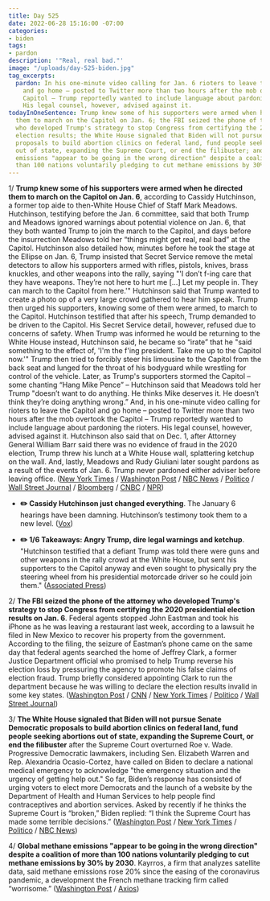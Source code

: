 ```yaml
---
title: Day 525
date: 2022-06-28 15:16:00 -07:00
categories:
- biden
tags:
- pardon
description: '"Real, real bad."'
image: "/uploads/day-525-biden.jpg"
tag_excerpts:
  pardon: In his one-minute video calling for Jan. 6 rioters to leave the Capitol
    and go home – posted to Twitter more than two hours after the mob overtook the
    Capitol – Trump reportedly wanted to include language about pardoning the rioters.
    His legal counsel, however, advised against it.
todayInOneSentence: Trump knew some of his supporters were armed when he directed
  them to march on the Capitol on Jan. 6; the FBI seized the phone of the attorney
  who developed Trump's strategy to stop Congress from certifying the 2020 presidential
  election results; the White House signaled that Biden will not pursue Senate Democratic
  proposals to build abortion clinics on federal land, fund people seeking abortions
  out of state, expanding the Supreme Court, or end the filibuster; and global methane
  emissions "appear to be going in the wrong direction" despite a coalition of more
  than 100 nations voluntarily pledging to cut methane emissions by 30% by 2030.
---
```


1/ **Trump knew some of his supporters were armed when he directed them to march on the Capitol on Jan. 6**, according to Cassidy Hutchinson, a former top aide to then-White House Chief of Staff Mark Meadows. Hutchinson, testifying before the Jan. 6 committee, said that both Trump and Meadows ignored warnings about potential violence on Jan. 6, that they both wanted Trump to join the march to the Capitol, and days before the insurrection Meadows told her “things might get real, real bad” at the Capitol. Hutchinson also detailed how, minutes before he took the stage at the Ellipse on Jan. 6, Trump insisted that Secret Service remove the metal detectors to allow his supporters armed with rifles, pistols, knives, brass knuckles, and other weapons into the rally, saying "'I don’t f-ing care that they have weapons. They’re not here to hurt me \[...\] Let my people in. They can march to the Capitol from here.'" Hutchinson said that Trump wanted to create a photo op of a very large crowd gathered to hear him speak. Trump then urged his supporters, knowing some of them were armed, to march to the Capitol. Hutchinson testified that after his speech, Trump demanded to be driven to the Capitol. His Secret Service detail, however, refused due to concerns of safety. When Trump was informed he would be returning to the White House instead, Hutchinson said, he became so “irate” that he "said something to the effect of, 'I'm the f'ing president. Take me up to the Capitol now.'" Trump then tried to forcibly steer his limousine to the Capitol from the back seat and lunged for the throat of his bodyguard while wrestling for control of the vehicle. Later, as Trump's supporters stormed the Capitol – some chanting “Hang Mike Pence” – Hutchinson said that Meadows told her Trump "doesn’t want to do anything. He thinks Mike deserves it. He doesn’t think they’re doing anything wrong.” And, in his one-minute video calling for rioters to leave the Capitol and go home – posted to Twitter more than two hours after the mob overtook the Capitol – Trump reportedly wanted to include language about pardoning the rioters. His legal counsel, however, advised against it. Hutchinson also said that on Dec. 1, after Attorney General William Barr said there was no evidence of fraud in the 2020 election, Trump threw his lunch at a White House wall, splattering ketchup on the wall. And, lastly, Meadows and Rudy Giuliani later sought pardons as a result of the events of Jan. 6. Trump never pardoned either adviser before leaving office. ([New York Times](https://www.nytimes.com/live/2022/06/28/us/jan-6-hearing-today) / [Washington Post](https://www.washingtonpost.com/national-security/2022/06/28/jan-6-committee-hearings-live-updates-day-6/) / [NBC News](https://www.nbcnews.com/politics/congress/jan-6-panel-looks-trump-white-house-cassidy-hutchinson-testimony-rcna35550) / [Politico](https://www.politico.com/news/2022/06/28/jan-6-meadows-hutchinson-trump-00042779) / [Wall Street Journal](https://www.wsj.com/articles/cassidy-hutchinson-to-testify-in-jan-6-hearing-tuesday-11656423562?mod=hp_lead_pos6&mod=hp_lead_pos5) / [Bloomberg](https://www.bloomberg.com/news/articles/2022-06-28/jan-6-latest-hutchinson-to-testify-on-cross-cutting-topics?sref=MIBMEEoj) / [CNBC](https://www.cnbc.com/2022/06/28/trump-lunged-at-secret-service-agent-in-rage-when-told-he-couldnt-go-to-capitol-on-jan-6-aide-testifies.html) / [NPR](https://www.npr.org/2022/06/28/1107963394/jan-6-hearing-live-stream-how-to-watch))

* **✏️ Cassidy Hutchinson just changed everything**. The January 6 hearings have been damning. Hutchinson’s testimony took them to a new level. ([Vox](https://www.vox.com/policy-and-politics/2022/6/28/23186934/cassidy-hutchinson-trump-january-6-hearing))

* **✏️ 1/6 Takeaways: Angry Trump, dire legal warnings and ketchup**. "Hutchinson testified that a defiant Trump was told there were guns and other weapons in the rally crowd at the White House, but sent his supporters to the Capitol anyway and even sought to physically pry the steering wheel from his presidential motorcade driver so he could join them." ([Associated Press](https://apnews.com/article/jan-6-hearings-takeaways-28cd431d3308344132a593d5d2368066))

2/ **The FBI seized the phone of the attorney who developed Trump's strategy to stop Congress from certifying the 2020 presidential election results on Jan. 6**. Federal agents stopped John Eastman and took his iPhone as he was leaving a restaurant last week, according to a lawsuit he filed in New Mexico to recover his property from the government. According to the filing, the seizure of Eastman’s phone came on the same day that federal agents searched the home of Jeffrey Clark, a former Justice Department official who promised to help Trump reverse his election loss by pressuring the agency to promote his false claims of election fraud. Trump briefly considered appointing Clark to run the department because he was willing to declare the election results invalid in some key states. ([Washington Post](https://www.washingtonpost.com/national-security/2022/06/27/eastman-phone-seized-fbi-jan6/) / [CNN](https://www.cnn.com/2022/06/27/politics/john-eastman-search-phone-january-6/index.html) / [New York Times](https://www.nytimes.com/2022/06/27/us/politics/john-eastman-jan-6.html) / [Politico](https://www.politico.com/news/2022/06/27/eastman-phone-seized-jan-6-00042680) / [Wall Street Journal](https://www.wsj.com/articles/federal-agents-seize-phone-of-john-eastman-key-figure-in-pro-trump-bid-to-reverse-2020-election-outcome-11656373224))

3/ **The White House signaled that Biden will not pursue Senate Democratic proposals to build abortion clinics on federal land, fund people seeking abortions out of state, expanding the Supreme Court, or end the filibuster** after the Supreme Court overturned Roe v. Wade. Progressive Democratic lawmakers, including Sen. Elizabeth Warren and Rep. Alexandria Ocasio-Cortez, have called on Biden to declare a national medical emergency to acknowledge "the emergency situation and the urgency of getting help out." So far, Biden’s response has consisted of urging voters to elect more Democrats and the launch of a website by the Department of Health and Human Services to help people find contraceptives and abortion services. Asked by recently if he thinks the Supreme Court is “broken,” Biden replied: “I think the Supreme Court has made some terrible decisions.” ([Washington Post](https://www.washingtonpost.com/politics/2022/06/27/democrats-angry-party-leaders/) / [New York Times](https://www.nytimes.com/2022/06/28/us/politics/biden-democrats-roe-response.html) / [Politico](https://www.politico.com/news/2022/06/28/hhs-roe-supremecourt-abortion-becerra-00042795) / [NBC News](https://www.nbcnews.com/politics/white-house/white-house-downplays-prospect-providing-abortion-services-federal-lan-rcna35594))

4/ **Global methane emissions "appear to be going in the wrong direction" despite a coalition of more than 100 nations voluntarily pledging to cut methane emissions by 30% by 2030**. Kayrros, a firm that analyzes satellite data, said methane emissions rose 20% since the easing of the coronavirus pandemic, a development the French methane tracking firm called “worrisome.” ([Washington Post](https://www.washingtonpost.com/climate-environment/2022/06/27/methane-emissions-rising-report/) / [Axios](https://www.axios.com/2022/06/28/despite-global-pledge-methane-emissions-increasing))